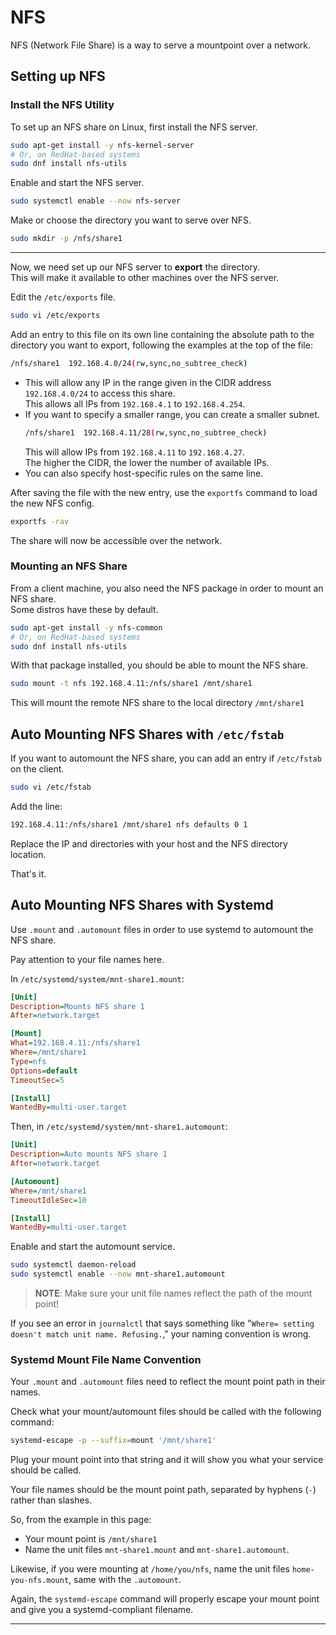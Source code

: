 # NFS

NFS (Network File Share) is a way to serve a mountpoint over a network.  

## Setting up NFS

### Install the NFS Utility

To set up an NFS share on Linux, first install the NFS server.  
```bash
sudo apt-get install -y nfs-kernel-server
# Or, on RedHat-based systems
sudo dnf install nfs-utils
```

Enable and start the NFS server.  
```bash
sudo systemctl enable --now nfs-server
```

Make or choose the directory you want to serve over NFS.  
```bash
sudo mkdir -p /nfs/share1
```

---

Now, we need set up our NFS server to **export** the directory.  
This will make it available to other machines over the NFS server.  

Edit the `/etc/exports` file.  
```bash
sudo vi /etc/exports
```
Add an entry to this file on its own line containing the absolute path to the 
directory you want to export, following the examples at the top of the file:  
```bash
/nfs/share1  192.168.4.0/24(rw,sync,no_subtree_check)
```

- This will allow any IP in the range given in the CIDR address `192.168.4.0/24` to
  access this share.  
  This allows all IPs from `192.168.4.1` to `192.168.4.254`.
- If you want to specify a smaller range, you can create a smaller subnet.  
  ```bash
  /nfs/share1  192.168.4.11/28(rw,sync,no_subtree_check)
  ```
  This will allow IPs from `192.168.4.11` to `192.168.4.27`.  
  The higher the CIDR, the lower the number of available IPs.  
- You can also specify host-specific rules on the same line.  

<!-- TODO: Add section explaining /etc/exports entries -->

After saving the file with the new entry, use the `exportfs` command to load the new
NFS config.  
```bash
exportfs -rav
```

The share will now be accessible over the network.  

### Mounting an NFS Share

From a client machine, you also need the NFS package in order to mount an NFS share.  
Some distros have these by default.  
```bash
sudo apt-get install -y nfs-common
# Or, on RedHat-based systems
sudo dnf install nfs-utils
```

With that package installed, you should be able to mount the NFS share.  
```bash
sudo mount -t nfs 192.168.4.11:/nfs/share1 /mnt/share1
```

This will mount the remote NFS share to the local directory `/mnt/share1`


## Auto Mounting NFS Shares with `/etc/fstab`
If you want to automount the NFS share, you can add an entry if `/etc/fstab` on the client.  
```bash
sudo vi /etc/fstab
```

Add the line:
```bash
192.168.4.11:/nfs/share1 /mnt/share1 nfs defaults 0 1
```

Replace the IP and directories with your host and the NFS directory location.  

That's it.

## Auto Mounting NFS Shares with Systemd

Use `.mount` and `.automount` files in order to use systemd to automount the NFS
share.  

Pay attention to your file names here.  

In `/etc/systemd/system/mnt-share1.mount`:
```ini
[Unit]
Description=Mounts NFS share 1
After=network.target

[Mount]
What=192.168.4.11:/nfs/share1
Where=/mnt/share1
Type=nfs
Options=default
TimeoutSec=5

[Install]
WantedBy=multi-user.target
```

Then, in `/etc/systemd/system/mnt-share1.automount`:
```ini
[Unit]
Description=Auto mounts NFS share 1
After=network.target

[Automount]
Where=/mnt/share1
TimeoutIdleSec=10

[Install]
WantedBy=multi-user.target
```

Enable and start the automount service.  
```bash
sudo systemctl daemon-reload
sudo systemctl enable --now mnt-share1.automount
```

> **NOTE**: Make sure your unit file names reflect the path of the mount point!  

If you see an error in `journalctl` that says something like 
"`Where= setting doesn't match unit name. Refusing.`," your naming convention is wrong.  

### Systemd Mount File Name Convention

Your `.mount` and `.automount` files need to reflect the mount point path in their
names.  

Check what your mount/automount files should be called with the following command:
```bash
systemd-escape -p --suffix=mount '/mnt/share1'
```

Plug your mount point into that string and it will show you what your service should
be called.  

Your file names should be the mount point path, separated by hyphens (`-`) rather
than slashes.  

So, from the example in this page:

- Your mount point is `/mnt/share1`
- Name the unit files `mnt-share1.mount` and `mnt-share1.automount`.  

Likewise, if you were mounting at `/home/you/nfs`, name the unit files
`home-you-nfs.mount`, same with the `.automount`.  

Again, the `systemd-escape` command will properly escape your mount point and give
you a systemd-compliant filename.  

---
